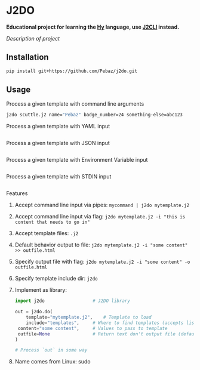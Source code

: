 # J2DO

**Educational project for learning the [Hy](http://docs.hylang.org/en/stable/) language, use [J2CLI](https://github.com/kolypto/j2cli) instead.**

*Description of project*

## Installation

```sh
pip install git+https://github.com/Pebaz/j2do.git
```

## Usage

Process a given template with command line arguments

```bash
j2do scuttle.j2 name="Pebaz" badge_number=24 something-else=abc123
```

Process a given template with YAML input

```sh

```

Process a given template with JSON input

```sh

```

Process a given template with Environment Variable input

```sh

```

Process a given template with STDIN input

```sh

```

Features

1. Accept command line input via pipes: `mycommand | j2do mytemplate.j2`

2. Accept command line input via flag: `j2do mytemplate.j2 -i "this is content that needs to go in"`

3. Accept template files: `.j2`

4. Default behavior output to file: `j2do mytemplate.j2 -i "some content" >> outfile.html`

5. Specify output file with flag: `j2do mytemplate.j2 -i "some content" -o outfile.html`

6. Specify template include dir: `j2do`

7. Implement as library:

   ```python
   import j2do 					# J2DO library
   
   out = j2do.do(
       template="mytemplate.j2",	# Template to load
       include="templates",		# Where to find templates (accepts list)
   	content="some content", 	# Values to pass to template
   	outfile=None 				# Return text don't output file (defaults to None)
   )
   
   # Process `out` in some way
   ```

8. Name comes from Linux: sudo